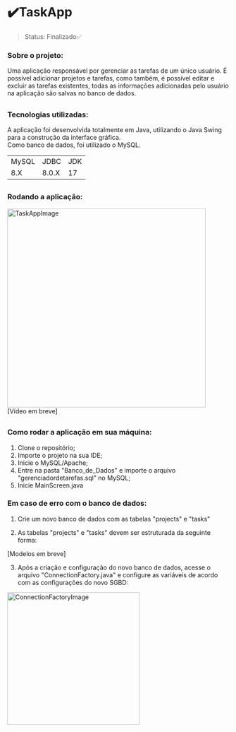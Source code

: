 # ✔️TaskApp

> Status: Finalizado✅

### Sobre o projeto:

Uma aplicação responsável por gerenciar as tarefas de um único usuário. É possível adicionar projetos e tarefas, como também, é possível editar e excluir as tarefas existentes, todas as informações adicionadas pelo usuário na aplicação são salvas no banco de dados.
##
### Tecnologias utilizadas:
A aplicação foi desenvolvida totalmente em Java, utilizando o Java Swing para a construção da interface gráfica.  <br/>
Como banco de dados, foi utilizado o MySQL.

<div>
  <table> 
    <tr> 
      <td>MySQL </td>
      <td>JDBC </td>
      <td>JDK </td>
    </tr>
    <tr>
      <td> 8.X </td>
      <td> 8.0.X </td>
      <td> 17 </td>
    </tr>
  </table>
</div>

##


### Rodando a aplicação:

<img alt="TaskAppImage" height="450" src="https://cdn.discordapp.com/attachments/468483471468265492/1031792840994463804/TaskApp.png">
<br/>
[Vídeo em breve]


##

### Como rodar a aplicação em sua máquina:

1) Clone o repositório;
2) Importe o projeto na sua IDE; 
3) Inicie o MySQL/Apache;
4) Entre na pasta "Banco_de_Dados" e importe o arquivo "gerenciadordetarefas.sql" no MySQL;
5) Inicie MainScreen.java

### Em caso de erro com o banco de dados: 

1) Crie um novo banco de dados com as tabelas "projects" e "tasks"

2) As tabelas "projects" e "tasks" devem ser estruturada da seguinte forma:

[Modelos em breve]

3) Após a criação e configuração do novo banco de dados, acesse o arquivo "ConnectionFactory.java" e configure as variáveis de acordo com as configurações do novo SGBD:
<div>
<img alt="ConnectionFactoryImage" height="300" src="https://cdn.discordapp.com/attachments/468483471468265492/1031791099347488798/ConnectionFactory.png">
</div>




